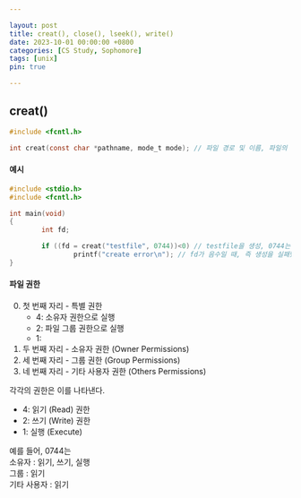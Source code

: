 ```yaml
---

layout: post
title: creat(), close(), lseek(), write()
date: 2023-10-01 00:00:00 +0800
categories: [CS Study, Sophomore]
tags: [unix]
pin: true

---
```


creat()
--------

```c
#include <fcntl.h>

int creat(const char *pathname, mode_t mode); // 파일 경로 및 이름, 파일의 권한
```

#### 예시  

```c
#include <stdio.h>
#include <fcntl.h>

int main(void)
{
        int fd;

        if ((fd = creat("testfile", 0744))<0) // testfile을 생성, 0744는 아래 설명
                printf("create error\n"); // fd가 음수일 때, 즉 생성을 실패했을 때
}
```  


#### 파일 권한  
  
0. 첫 번째 자리 - 특별 권한  
    * 4: 소유자 권한으로 실행  
    * 2: 파일 그룹 권한으로 실행  
    * 1: 
1. 두 번째 자리 - 소유자 권한 (Owner Permissions)
2. 세 번째 자리 - 그룹 권한 (Group Permissions)
3. 네 번째 자리 - 기타 사용자 권한 (Others Permissions)  

각각의 권한은 이를 나타낸다.  

* 4: 읽기 (Read) 권한
* 2: 쓰기 (Write) 권한
* 1: 실행 (Execute)  
  
예를 들어, 0744는  
소유자 : 읽기, 쓰기, 실행  
그룹 : 읽기  
기타 사용자 : 읽기  
